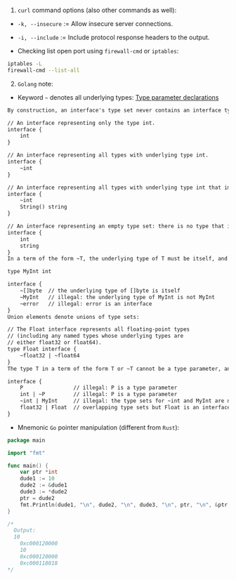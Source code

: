 1. `curl` command options (also other commands as well):

- `-k, --insecure` := Allow insecure server connections.
- `-i, --include` := Include protocol response headers to the output.

- Checking list open port using `firewall-cmd` or `iptables`:

```bash
iptables -L
firewall-cmd --list-all
```

2. `Golang` note:

- Keyword `~` denotes all underlying types: [Type parameter declarations][1]

```txt
By construction, an interface's type set never contains an interface type.

// An interface representing only the type int.
interface {
	int
}

// An interface representing all types with underlying type int.
interface {
	~int
}

// An interface representing all types with underlying type int that implement the String method.
interface {
	~int
	String() string
}

// An interface representing an empty type set: there is no type that is both an int and a string.
interface {
	int
	string
}
In a term of the form ~T, the underlying type of T must be itself, and T cannot be an interface.

type MyInt int

interface {
	~[]byte  // the underlying type of []byte is itself
	~MyInt   // illegal: the underlying type of MyInt is not MyInt
	~error   // illegal: error is an interface
}
Union elements denote unions of type sets:

// The Float interface represents all floating-point types
// (including any named types whose underlying types are
// either float32 or float64).
type Float interface {
	~float32 | ~float64
}
The type T in a term of the form T or ~T cannot be a type parameter, and the type sets of all non-interface terms must be pairwise disjoint (the pairwise intersection of the type sets must be empty). Given a type parameter P:

interface {
	P                // illegal: P is a type parameter
	int | ~P         // illegal: P is a type parameter
	~int | MyInt     // illegal: the type sets for ~int and MyInt are not disjoint (~int includes MyInt)
	float32 | Float  // overlapping type sets but Float is an interface
}
```

- Mnemonic `Go` pointer manipulation (different from `Rust`):

```go
package main

import "fmt"

func main() {
	var ptr *int
	dude1 := 10
	dude2 := &dude1
	dude3 := *dude2
	ptr = dude2
	fmt.Println(dude1, "\n", dude2, "\n", dude3, "\n", ptr, "\n", &ptr)
}

/*
  Output:
  10
    0xc000120000
    10
    0xc000120000
    0xc000118018
*/
```

[1]: https://go.dev/ref/spec#Type_parameter_declarations
